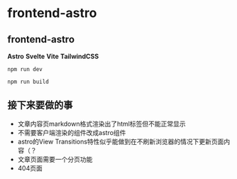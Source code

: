 # frontend-astro
## frontend-astro
**Astro** **Svelte** **Vite** **TailwindCSS**
```shell
npm run dev
```
```shell
npm run build
```

## 接下来要做的事
 - 文章内容页markdown格式渲染出了html标签但不能正常显示
 - 不需要客户端渲染的组件改成astro组件
 - astro的View Transitions特性似乎能做到在不刷新浏览器的情况下更新页面内容（？
 - 文章页面需要一个分页功能
 - 404页面